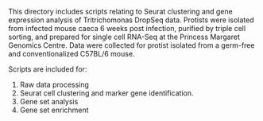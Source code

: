 This directory includes scripts relating to Seurat clustering and gene expression analysis of Tritrichomonas DropSeq data. Protists were isolated from infected mouse caeca 6 weeks post infection, purified by triple cell sorting, and prepared for single cell RNA-Seq at the Princess Margaret Genomics Centre.
Data were collected for protist isolated from a germ-free and conventionalized C57BL/6 mouse.  

Scripts are included for:
1. Raw data processing
2. Seurat cell clustering and marker gene identification.
3. Gene set analysis
4. Gene set enrichment
